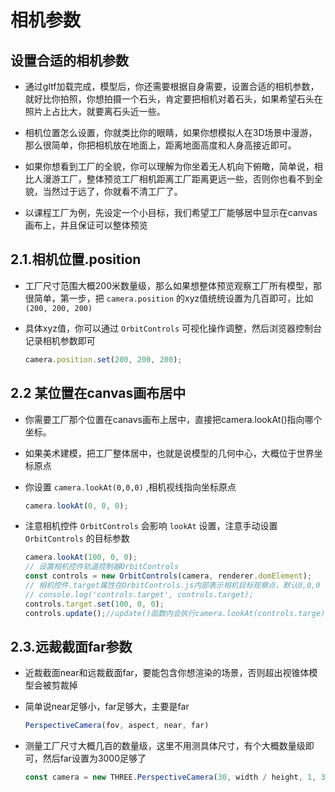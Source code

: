 # 相机参数

## 设置合适的相机参数

+ 通过gltf加载完成，模型后，你还需要根据自身需要，设置合适的相机参数，就好比你拍照，你想拍摄一个石头，肯定要把相机对着石头，如果希望石头在照片上占比大，就要离石头近一些。

+ 相机位置怎么设置，你就类比你的眼睛，如果你想模拟人在3D场景中漫游，那么很简单，你把相机放在地面上，距离地面高度和人身高接近即可。

+ 如果你想看到工厂的全貌，你可以理解为你坐着无人机向下俯瞰，简单说，相比人漫游工厂，整体预览工厂相机距离工厂距离更远一些，否则你也看不到全貌，当然过于远了，你就看不清工厂了。

+ 以课程工厂为例，先设定一个小目标，我们希望工厂能够居中显示在canvas画布上，并且保证可以整体预览

## 2.1.相机位置.position

+ 工厂尺寸范围大概200米数量级，那么如果想整体预览观察工厂所有模型，那很简单，第一步，把 `camera.position` 的xyz值统统设置为几百即可，比如 `(200, 200, 200)`

+ 具体xyz值，你可以通过 `OrbitControls` 可视化操作调整，然后浏览器控制台记录相机参数即可

  ```js
  camera.position.set(200, 200, 200);
  ```

## 2.2 某位置在canvas画布居中

+ 你需要工厂那个位置在canavs画布上居中，直接把camera.lookAt()指向哪个坐标。

+ 如果美术建模，把工厂整体居中，也就是说模型的几何中心，大概位于世界坐标原点
+ 你设置 `camera.lookAt(0,0,0)` ,相机视线指向坐标原点

  ```js
  camera.lookAt(0, 0, 0);
  ```

+ 注意相机控件 `OrbitControls` 会影响 `lookAt` 设置，注意手动设置 `OrbitControls` 的目标参数

  ```js
  camera.lookAt(100, 0, 0);
  // 设置相机控件轨道控制器OrbitControls
  const controls = new OrbitControls(camera, renderer.domElement);
  // 相机控件.target属性在OrbitControls.js内部表示相机目标观察点，默认0,0,0
  // console.log('controls.target', controls.target);
  controls.target.set(100, 0, 0);
  controls.update();//update()函数内会执行camera.lookAt(controls.targe)
  ```

## 2.3.远裁截面far参数

+ 近裁截面near和远裁截面far，要能包含你想渲染的场景，否则超出视锥体模型会被剪裁掉
+ 简单说near足够小，far足够大，主要是far

  ```js
  PerspectiveCamera(fov, aspect, near, far)
  ```

+ 测量工厂尺寸大概几百的数量级，这里不用测具体尺寸，有个大概数量级即可，然后far设置为3000足够了

  ```js
  const camera = new THREE.PerspectiveCamera(30, width / height, 1, 3000);
  ```
